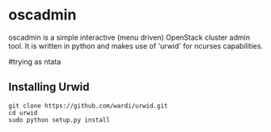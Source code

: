 oscadmin
========

oscadmin is a simple interactive (menu driven) OpenStack cluster admin tool.
It is written in python and makes use of 'urwid' for ncurses capabilities.

#trying as ntata

Installing Urwid
----------------
    git clone https://github.com/wardi/urwid.git
    cd urwid
    sudo python setup.py install
